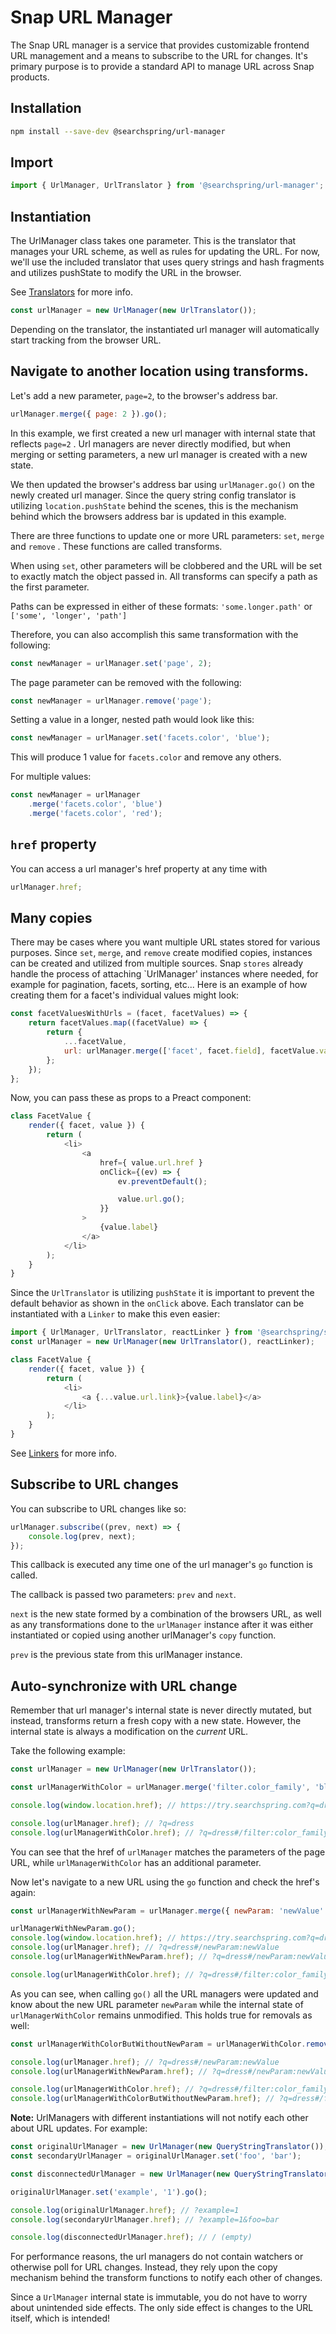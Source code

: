 # Snap URL Manager


The Snap URL manager is a service that provides customizable frontend URL management and a means to subscribe to the URL for changes. It's primary purpose is to provide a standard API to manage URL across Snap products.

## Installation

```sh
npm install --save-dev @searchspring/url-manager
```

## Import

```js
import { UrlManager, UrlTranslator } from '@searchspring/url-manager';
```

## Instantiation

The UrlManager class takes one parameter. This is the translator that manages your URL scheme, as well as rules for updating the URL. For now, we'll use the included translator that uses query strings and hash fragments and utilizes pushState to modify the URL in the browser.

See [Translators](https://github.com/searchspring/snap/tree/main/packages/snap-url-manager/src/Translators) for more info.

```js
const urlManager = new UrlManager(new UrlTranslator());
```

Depending on the translator, the instantiated url manager will automatically start tracking from the browser URL.

## Navigate to another location using transforms.

Let's add a new parameter, `page=2`, to the browser's address bar.

```js
urlManager.merge({ page: 2 }).go();
```

In this example, we first created a new url manager with internal state that reflects `page=2` . Url managers are never directly modified, but when merging or setting parameters, a new url manager is created with a new state.

We then updated the browser's address bar using `urlManager.go()` on the newly created url manager. Since the query string config translator is utilizing `location.pushState` behind the scenes,
this is the mechanism behind which the browsers address bar is updated in this example.

There are three functions to update one or more URL parameters: `set`, `merge` and `remove` . These functions are called transforms.

When using `set`, other parameters will be clobbered and the URL will be set to exactly match the object passed in. All transforms can specify a path as the first parameter.

Paths can be expressed in either of these formats:
`'some.longer.path'` or `['some', 'longer', 'path']`

Therefore, you can also accomplish this same transformation with the following:

```js
const newManager = urlManager.set('page', 2);
```

The page parameter can be removed with the following:

```js
const newManager = urlManager.remove('page');
```

Setting a value in a longer, nested path would look like this:

```js
const newManager = urlManager.set('facets.color', 'blue');
```

This will produce 1 value for `facets.color` and remove any others.

For multiple values:

```js
const newManager = urlManager
	.merge('facets.color', 'blue')
	.merge('facets.color', 'red');
```

## `href` property

You can access a url manager's href property at any time with

```js
urlManager.href;
```

## Many copies

There may be cases where you want multiple URL states stored for various purposes. Since
`set`, `merge`, and `remove` create modified copies, instances can be created and utilized from multiple sources. Snap `stores` already handle the process of attaching `UrlManager' instances where needed, for example for pagination, facets, sorting, etc... Here is an example of how creating them for a facet's individual values might look:

```js
const facetValuesWithUrls = (facet, facetValues) => {
	return facetValues.map((facetValue) => {
		return {
			...facetValue,
			url: urlManager.merge(['facet', facet.field], facetValue.value),
		};
	});
};
```

Now, you can pass these as props to a Preact component:

```js
class FacetValue {
	render({ facet, value }) {
		return (
			<li>
				<a
					href={ value.url.href }
					onClick={(ev) => {
						ev.preventDefault();

						value.url.go();
					}}
				>
					{value.label}
				</a>
			</li>
		);
	}
}
```

Since the `UrlTranslator` is utilizing `pushState` it is important to prevent the default behavior as shown in the `onClick` above. Each translator can be instantiated with a `Linker` to make this even easier:

```js
import { UrlManager, UrlTranslator, reactLinker } from '@searchspring/snap-url-manager';
const urlManager = new UrlManager(new UrlTranslator(), reactLinker);
```

```js
class FacetValue {
	render({ facet, value }) {
		return (
			<li>
				<a {...value.url.link}>{value.label}</a>
			</li>
		);
	}
}
```

See [Linkers](https://github.com/searchspring/snap/tree/main/packages/snap-url-manager/src/linkers) for more info.

## Subscribe to URL changes

You can subscribe to URL changes like so:

```js
urlManager.subscribe((prev, next) => {
	console.log(prev, next);
});
```

This callback is executed any time one of the url manager's `go` function is called.

The callback is passed two parameters: `prev` and `next`.

`next` is the new state formed by a combination of the browsers URL, as well as any transformations done to the `urlManager` instance after it was either instantiated or copied using another urlManager's `copy` function.

`prev` is the previous state from this urlManager instance.

## Auto-synchronize with URL change

Remember that url manager's internal state is never directly mutated, but instead, transforms return a fresh copy with a new
state. However, the internal state is always a modification on the _current_ URL.

Take the following example:

```js
const urlManager = new UrlManager(new UrlTranslator());

const urlManagerWithColor = urlManager.merge('filter.color_family', 'blue');

console.log(window.location.href); // https://try.searchspring.com?q=dress

console.log(urlManager.href); // ?q=dress
console.log(urlManagerWithColor.href); // ?q=dress#/filter:color_family:Blue
```

You can see that the href of `urlManager` matches the parameters of the page URL, while `urlManagerWithColor` has an additional parameter.

Now let's navigate to a new URL using the `go` function and check the href's again:

```js
const urlManagerWithNewParam = urlManager.merge({ newParam: 'newValue' });

urlManagerWithNewParam.go();
console.log(window.location.href); // https://try.searchspring.com?q=dress#/newParam:newValue
console.log(urlManager.href); // ?q=dress#/newParam:newValue
console.log(urlManagerWithNewParam.href); // ?q=dress#/newParam:newValue

console.log(urlManagerWithColor.href); // ?q=dress#/filter:color_family:Blue/newParam:newValue
```

As you can see, when calling `go()` all the URL managers were updated and know about the new URL parameter `newParam` while the internal
state of `urlManagerWithColor` remains unmodified. This holds true for removals as well:

```js
const urlManagerWithColorButWithoutNewParam = urlManagerWithColor.remove('newParam');

console.log(urlManager.href); // ?q=dress#/newParam:newValue
console.log(urlManagerWithNewParam.href); // ?q=dress#/newParam:newValue

console.log(urlManagerWithColor.href); // ?q=dress#/filter:color_family:Blue/newParam:newValuecolor=blue
console.log(urlManagerWithColorButWithoutNewParam.href); // ?q=dress#/filter:color_family:Blue
```

**Note:** UrlManagers with different instantiations will not notify each other about URL updates. For example:

```js
const originalUrlManager = new UrlManager(new QueryStringTranslator());
const secondaryUrlManager = originalUrlManager.set('foo', 'bar');

const disconnectedUrlManager = new UrlManager(new QueryStringTranslator());

originalUrlManager.set('example', '1').go();

console.log(originalUrlManager.href); // ?example=1
console.log(secondaryUrlManager.href); // ?example=1&foo=bar

console.log(disconnectedUrlManager.href); // / (empty)
```

For performance reasons, the url managers do not contain watchers or otherwise poll for URL changes. Instead, they rely upon the copy mechanism behind the transform functions to notify each other of changes.

Since a `UrlManager` internal state is immutable, you do not have to worry about unintended side effects. The only side effect is changes to the URL itself, which is intended!
